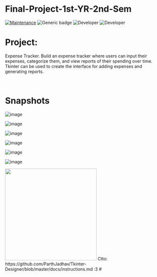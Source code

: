 # Final-Project-1st-YR-2nd-Sem
[![Maintenance](https://img.shields.io/badge/Maintained%3F-Yes-green.svg)](https://GitHub.com/Naereen/StrapDown.js/graphs/commit-activity)
![Generic badge](https://img.shields.io/badge/Development%3f-Complete-blue.svg)
![Developer](https://img.shields.io/badge/Developer-ChristianJude23-blue)
![Developer](https://img.shields.io/badge/Developer-owenlim225-blue)

# Project:
Expense Tracker. Build an expense tracker where users can input their expenses, categorize
them, and view reports of their spending over time. Tkinter can be used to create the interface for adding expenses and generating reports.

<br>

# Snapshots


![image](https://github.com/owenlim225/Money-Tracker-App-1/assets/87555304/f00fb541-001b-4358-91fc-6ed9bda43e2f)


![image](https://github.com/owenlim225/Money-Tracker-App-1/assets/87555304/19d5e2e9-7610-4694-b582-e63db927386f)


![image](https://github.com/owenlim225/Money-Tracker-App-1/assets/87555304/dc30fcaa-f0af-4d90-a291-4a0c34d80fa8)


![image](https://github.com/owenlim225/Money-Tracker-App-1/assets/87555304/aff28859-2499-4098-9804-2428153c58ff)


![image](https://github.com/owenlim225/Money-Tracker-App-1/assets/87555304/2930e2d6-6c17-4c93-bbc2-dd4605e1cf64)



![image](https://github.com/owenlim225/Money-Tracker-App-1/assets/87555304/010a1330-86be-4123-9367-026689a56be8)



<img src="https://github.com/SAWARATSUKI/ServiceLogos/blob/main/Python/Python.png" alt="" width=300>
Ctto: https://github.com/ParthJadhav/Tkinter-Designer/blob/master/docs/instructions.md
:3
#

